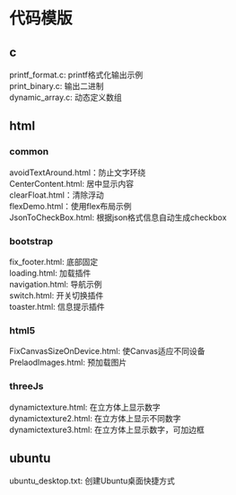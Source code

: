 # 代码模版

## c
printf_format.c: printf格式化输出示例  
print_binary.c: 输出二进制  
dynamic_array.c: 动态定义数组

## html 
### common
avoidTextAround.html：防止文字环绕  
CenterContent.html: 居中显示内容  
clearFloat.html：清除浮动  
flexDemo.html：使用flex布局示例  
JsonToCheckBox.html: 根据json格式信息自动生成checkbox  

### bootstrap
fix_footer.html: 底部固定  
loading.html: 加载插件  
navigation.html: 导航示例  
switch.html: 开关切换插件  
toaster.html: 信息提示插件  


### html5
FixCanvasSizeOnDevice.html: 使Canvas适应不同设备  
PrelaodImages.html: 预加载图片  


### threeJs
dynamictexture.html: 在立方体上显示数字  
dynamictexture2.html: 在立方体上显示不同数字  
dynamictexture3.html: 在立方体上显示数字，可加边框

## ubuntu
ubuntu_desktop.txt: 创建Ubuntu桌面快捷方式
